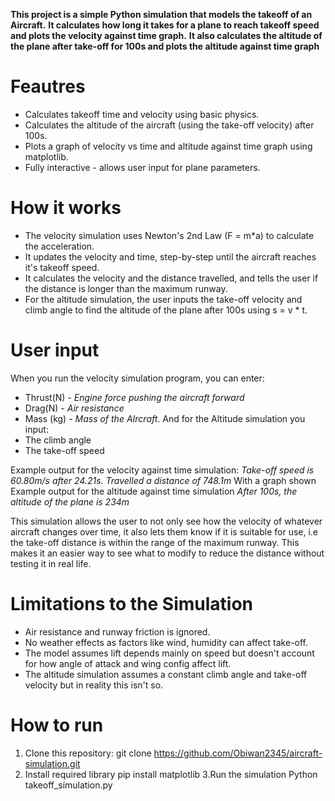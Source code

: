 **This project is a simple Python simulation that models the takeoff of an Aircraft.**
**It calculates how long it takes for a plane to reach takeoff speed and plots the velocity against time graph.**
**It also calculates the altitude of the plane after take-off for 100s and plots the altitude against time graph**

# Feautres
- Calculates takeoff time and velocity using basic physics.
- Calculates the altitude of the aircraft (using the take-off velocity) after 100s.
- Plots a graph of velocity vs time and altitude against time graph using matplotlib.
- Fully interactive - allows user input for plane parameters.

# How it works
- The velocity simulation uses Newton's 2nd Law (F = m*a) to calculate the acceleration.
- It updates the velocity and time, step-by-step until the aircraft reaches it's takeoff speed.
- It calculates the velocity and the distance travelled, and tells the user if the distance is longer than the maximum runway.
- For the altitude simulation, the user inputs the take-off velocity and climb angle to find the altitude of the plane after 100s using s = v * t.

# User input
When you run the velocity simulation program, you can enter:
- Thrust(N) - *Engine force pushing the aircraft forward*
- Drag(N) - *Air resistance*
- Mass (kg) - *Mass of the AIrcraft*.
And for the Altitude simulation you input:
- The climb angle
- The take-off speed

Example output for the velocity against time simulation: *Take-off speed is 60.80m/s after 24.21s. Travelled a distance of 748.1m* With a graph shown
Example output for the altitude against time simulation *After 100s, the altitude of the plane is 234m*

This simulation allows the user to not only see how the velocity of whatever aircraft changes over time, it also lets them know if it is suitable for use, i.e the take-off distance is within the range of the maximum runway. This makes it an easier way to see what to modify to reduce the distance without testing it in real life.

# Limitations to the Simulation
- Air resistance and runway friction is ignored.
- No weather effects as factors like wind, humidity can affect take-off.
- The model assumes lift depends mainly on speed but doesn't account for how angle of attack and wing config affect lift.
- The altitude simulation assumes a constant climb angle and take-off velocity but in reality this isn't so.

# How to run
1. Clone this repository:
git clone https://github.com/Obiwan2345/aircraft-simulation.git
2. Install required library
pip install matplotlib
3.Run the simulation
Python takeoff_simulation.py

